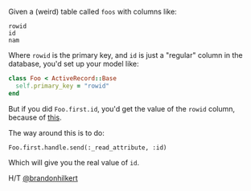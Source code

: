 Given a (weird) table called `foos` with columns like:
```
rowid
id
nam
```

Where `rowid` is the primary key, and `id` is just a "regular" column in the database, you'd set up your model like:

```ruby
class Foo < ActiveRecord::Base
  self.primary_key = "rowid"
end
```

But if you did `Foo.first.id`, you'd get the value of the `rowid` column, because of [this](https://github.com/rails/rails/blob/4-2-stable/activerecord/lib/active_record/attribute_methods/read.rb#L86).

The way around this is to do:

```
Foo.first.handle.send(:_read_attribute, :id)
```

Which will give you the real value of `id`.

H/T [@brandonhilkert](https://github.com/brandonhilkert)

